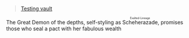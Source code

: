 > [Testing vault](obsidian://open?vault=pane%20relief%20testing&file=Untitled) 

The Great Demon of the depths, self-styling as <ruby> Scheherazade <rt>Exalted-Lineage</rt></ruby>, promises those who seal a pact with her fabulous wealth